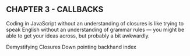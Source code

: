 ## CHAPTER 3 - CALLBACKS

Coding in JavaScript without an understanding of closures is like trying to speak English without an understanding of grammar rules — you might be able to get your ideas across, but probably a bit awkwardly.

Demystifying Closures Down pointing backhand index
